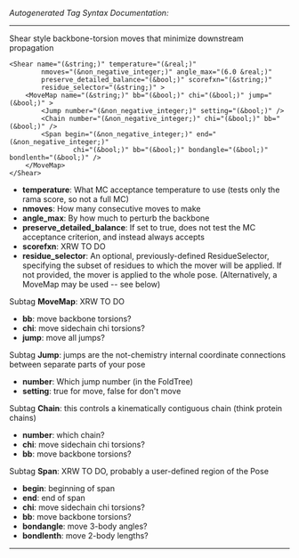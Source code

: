 _Autogenerated Tag Syntax Documentation:_

---
Shear style backbone-torsion moves that minimize downstream propagation

```
<Shear name="(&string;)" temperature="(&real;)"
        nmoves="(&non_negative_integer;)" angle_max="(6.0 &real;)"
        preserve_detailed_balance="(&bool;)" scorefxn="(&string;)"
        residue_selector="(&string;)" >
    <MoveMap name="(&string;)" bb="(&bool;)" chi="(&bool;)" jump="(&bool;)" >
        <Jump number="(&non_negative_integer;)" setting="(&bool;)" />
        <Chain number="(&non_negative_integer;)" chi="(&bool;)" bb="(&bool;)" />
        <Span begin="(&non_negative_integer;)" end="(&non_negative_integer;)"
                chi="(&bool;)" bb="(&bool;)" bondangle="(&bool;)" bondlenth="(&bool;)" />
    </MoveMap>
</Shear>
```

-   **temperature**: What MC acceptance temperature to use (tests only the rama score, so not a full MC)
-   **nmoves**: How many consecutive moves to make
-   **angle_max**: By how much to perturb the backbone
-   **preserve_detailed_balance**: If set to true, does not test the MC acceptance criterion, and instead always accepts
-   **scorefxn**: XRW TO DO
-   **residue_selector**: An optional, previously-defined ResidueSelector, specifying the subset of residues to which the mover will be applied. If not provided, the mover is applied to the whole pose. (Alternatively, a MoveMap may be used -- see below)


Subtag **MoveMap**:   XRW TO DO

-   **bb**: move backbone torsions?
-   **chi**: move sidechain chi torsions?
-   **jump**: move all jumps?


Subtag **Jump**:   jumps are the not-chemistry internal coordinate connections between separate parts of your pose

-   **number**: Which jump number (in the FoldTree)
-   **setting**: true for move, false for don't move

Subtag **Chain**:   this controls a kinematically contiguous chain (think protein chains)

-   **number**: which chain?
-   **chi**: move sidechain chi torsions?
-   **bb**: move backbone torsions?

Subtag **Span**:   XRW TO DO, probably a user-defined region of the Pose

-   **begin**: beginning of span
-   **end**: end of span
-   **chi**: move sidechain chi torsions?
-   **bb**: move backbone torsions?
-   **bondangle**: move 3-body angles?
-   **bondlenth**: move 2-body lengths?

---
